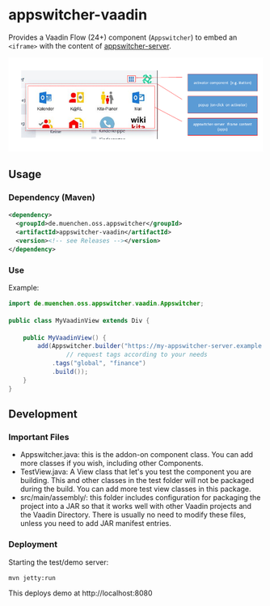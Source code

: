 # appswitcher-vaadin

Provides a Vaadin Flow (24+) component (`Appswitcher`) to embed an `<iframe>` with the content of [appswitcher-server](https://github.com/it-at-m/appswitcher-server).

![](docs/component.png)

## Usage

### Dependency (Maven)

```xml
<dependency>
  <groupId>de.muenchen.oss.appswitcher</groupId>
  <artifactId>appswitcher-vaadin</artifactId>
  <version><!-- see Releases --></version>
</dependency>
```

### Use

Example:

```java
import de.muenchen.oss.appswitcher.vaadin.Appswitcher;

public class MyVaadinView extends Div {

    public MyVaadinView() {
        add(Appswitcher.builder("https://my-appswitcher-server.example.com")
        		// request tags according to your needs
            .tags("global", "finance")
            .build());
    }
}
```

## Development

### Important Files 

* Appswitcher.java: this is the addon-on component class. You can add more classes if you wish, including other Components.
* TestView.java: A View class that let's you test the component you are building. This and other classes in the test folder will not be packaged during the build. You can add more test view classes in this package.
* src/main/assembly/: this folder includes configuration for packaging the project into a JAR so that it works well with other Vaadin projects and the Vaadin Directory. There is usually no need to modify these files, unless you need to add JAR manifest entries.


### Deployment

Starting the test/demo server:
```
mvn jetty:run
```

This deploys demo at http://localhost:8080
